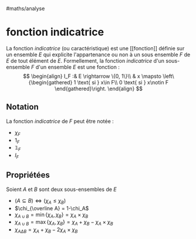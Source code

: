 #maths/analyse 
# fonction indicatrice
La fonction _indicatrice_ (ou caractéristique) est une [[fonction]] définie sur un ensemble $E$ qui explicite l'appartenance ou non à un sous ensemble $F$ de $E$ de tout élément de $E$.
Formellement, la fonction _indicatrice_ d'un sous-ensemble $F$ d'un ensemble $E$ est une fonction :
$$
\begin{align}
I_F :& E \rightarrow \{0, 1\}\\
    & x \mapsto \left\{\begin{gathered}
        1 \text{ si } x\in F\\
        0 \text{ si } x\notin F
    \end{gathered}\right.
\end{align}
$$

## Notation
La fonction _indicatrice_ de $F$ peut être notée :
 - $\chi_F$
 - $1_F$
 - $\mathbb1_F$
 - $I_F$ 


## Propriétées
Soient $A$ et $B$ sont deux sous-ensembles de $E$

 - $(A \subseteq B) \iff (\chi_A \leq \chi_B)$
 - $\chi_{\overline A} = 1-\chi_A$
 - $\chi_{A\cup B} = \min\{\chi_A, \chi_B\} = \chi_A\times\chi_B$
 - $\chi_{A\cup B} = \max\{\chi_A, \chi_B\} = \chi_A+\chi_B-\chi_A\times\chi_B$
 - $\chi_{A\Delta B} = \chi_A+\chi_B-2\chi_A\times\chi_B$




